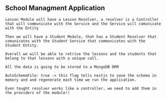## School Managment Application

    Lesson Module will have a Lesson Resolver, a resolver is a Controller that will communicate with the Service and the Service will comunicate with the Entity

    Then we will have a Student Module, that has a Student Resolver that comunicates with the Student Service that communicates with the Student Entity.

    Overall we will be able to retrive the lessons and the students that belong to that lessons with a unique call.

    All the data is going to be stored to a MongoDB ORM

    AutoSchemaFile: true -> this flag tells nestjs to save the schema in memory and and regenerate each time we run the application.

    Even tought resolver works like a controller, we need to add them in the providers of the module!!